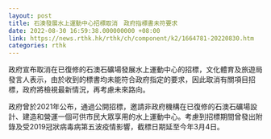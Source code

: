 ```yaml
---
layout: post
title: 石澳發展水上運動中心招標取消　政府指標書未符要求
date: 2022-08-30 16:59:38.000000000 +08:00
link: https://news.rthk.hk/rthk/ch/component/k2/1664781-20220830.htm
categories: rthk
---
```


政府宣布取消在已復修的石澳石礦場發展水上運動中心的招標，文化體育及旅遊局發言人表示，由於收到的標書均未能符合政府指定的要求，因此取消有關項目招標，政府將檢視最新情況，再考慮未來路向。

政府曾於2021年公布，通過公開招標，邀請非政府機構在已復修的石澳石礦場設計、建造和營運一個可供巿民大眾享用的水上運動中心。考慮到招標期間曾發出附錄及受2019冠狀病毒病第五波疫情影響，截標日期延至今年3月4日。
